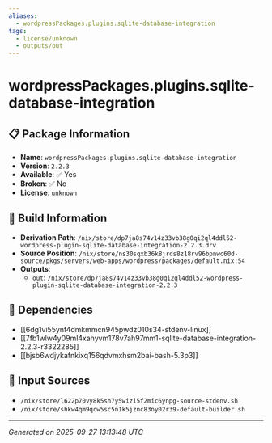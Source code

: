 ```yaml
---
aliases:
  - wordpressPackages.plugins.sqlite-database-integration
tags:
  - license/unknown
  - outputs/out
---
```


# wordpressPackages.plugins.sqlite-database-integration

## 📋 Package Information

- **Name**: `wordpressPackages.plugins.sqlite-database-integration`
- **Version**: `2.2.3`
- **Available**: ✅ Yes
- **Broken**: ✅ No
- **License**: `unknown`

## 🔧 Build Information

- **Derivation Path**: `/nix/store/dp7ja8s74v14z33vb38g0qi2ql4ddl52-wordpress-plugin-sqlite-database-integration-2.2.3.drv`
- **Source Position**: `/nix/store/ns30sqxb36k8jrds8z18rv96bpnwc60d-source/pkgs/servers/web-apps/wordpress/packages/default.nix:54`
- **Outputs**:
  - `out`:  `/nix/store/dp7ja8s74v14z33vb38g0qi2ql4ddl52-wordpress-plugin-sqlite-database-integration-2.2.3`

## 🔗 Dependencies

- [[6dg1vi55ynf4dmkmmcn945pwdz010s34-stdenv-linux]]
- [[7fb1wlw4y09ml4xahyvm178v7ah97mm1-sqlite-database-integration-2.2.3-r3322285]]
- [[bjsb6wdjykafnkixq156qdvmxhsm2bai-bash-5.3p3]]

## 📁 Input Sources

- `/nix/store/l622p70vy8k5sh7y5wizi5f2mic6ynpg-source-stdenv.sh`
- `/nix/store/shkw4qm9qcw5sc5n1k5jznc83ny02r39-default-builder.sh`

---
*Generated on 2025-09-27 13:13:48 UTC*
